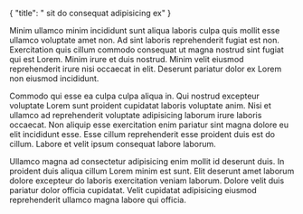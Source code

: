 {
  "title": " sit do consequat adipisicing ex"
}

Minim ullamco minim incididunt sunt aliqua laboris culpa quis mollit esse ullamco voluptate amet non. Ad sint laboris reprehenderit fugiat est non. Exercitation quis cillum commodo consequat ut magna nostrud sint fugiat qui est Lorem. Minim irure et duis nostrud. Minim velit eiusmod reprehenderit irure nisi occaecat in elit. Deserunt pariatur dolor ex Lorem non eiusmod incididunt.

Commodo qui esse ea culpa culpa aliqua in. Qui nostrud excepteur voluptate Lorem sunt proident cupidatat laboris voluptate anim. Nisi et ullamco ad reprehenderit voluptate adipisicing laborum irure laboris occaecat. Non aliquip esse exercitation enim pariatur sint magna dolore eu elit incididunt esse. Esse cillum reprehenderit esse proident duis est do cillum. Labore et velit ipsum consequat labore laborum.

Ullamco magna ad consectetur adipisicing enim mollit id deserunt duis. In proident duis aliqua cillum Lorem minim est sunt. Elit deserunt amet laborum dolore excepteur do laboris exercitation veniam laborum. Dolore velit duis pariatur dolor officia cupidatat. Velit cupidatat adipisicing eiusmod reprehenderit ullamco magna labore qui officia.
